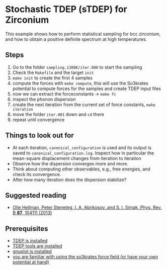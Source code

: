 Stochastic TDEP (sTDEP) for Zirconium
===

This example shows how to perform statistical sampling for bcc zirconium, and how to obtain a positive definite spectrum at high temperatures.

## Steps

1. Go to the folder `sampling.1300K/iter.000` to start the sampling
2. Check the `Makefile` and the target `init`
3. `make init` to create the first 4 samples
4. compute the forces with `make compute`, this will use the So3krates potential to compute forces for the samples and create TDEP input files
5. now we can extract the forceconstants → `make fc`
6. inspect the phonon dispersion
7. create the next iteration from the current set of force constants, `make iteration`
8. move the folder `iter.001` down and `cd` there
9. repeat until convergence

## Things to look out for

- At each iteration, `canonical_configuration` is used and its output is saved to `canonical_configuration.log`. Inspect how in particular the mean-square displacement changes from iteration to iteration
- Observe how the dispersion converges more and more.
- Think about computing other observables, e.g., free energies, and check its convergence.
- After how many iteration does the dispersion stabilize?


## Suggested reading

- [Olle Hellman, Peter Steneteg, I. A. Abrikosov, and S. I. Simak, Phys. Rev. B **87**, 104111 (2013)](https://journals.aps.org/prb/abstract/10.1103/PhysRevB.87.104111)

## Prerequisites

- [TDEP is installed](http://ollehellman.github.io/page/0_installation.html)
- [TDEP tools are installed](https://github.com/flokno/tools.tdep)
- [gnuplot is installed](http://www.gnuplot.info/)
- [you are familiar with using the so3krates force field (or have your own potential at hand)](https://github.com/tdep-developers/tdep-tutorials/tree/main/00_preparation/potential_energy_surfaces)
